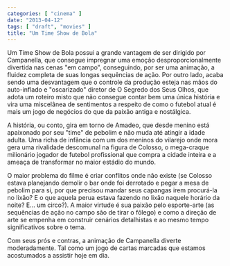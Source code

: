 ```yaml
---
categories: [ "cinema" ]
date: "2013-04-12"
tags: [ "draft", "movies" ]
title: "Um Time Show de Bola"
---
```

Um Time Show de Bola possui a grande vantagem de ser dirigido por
Campanella, que consegue impregnar uma emoção desproporcionalmente
divertida nas cenas "em campo", conseguindo, por ser uma animação,
a fluidez completa de suas longas sequências de ação. Por outro lado,
acaba sendo uma desvantagem que o controle da produção esteja nas mãos
do auto-inflado e "oscarizado" diretor de O Segredo dos Seus Olhos, que
adota um roteiro misto que não consegue contar bem uma única história
e vira uma miscelânea de sentimentos a respeito de como o futebol atual
é mais um jogo de negócios do que da paixão antiga e nostálgica.

A história, ou conto, gira em torno de Amadeo, que desde menino está
apaixonado por seu "time" de pebolim e não muda até atingir a idade
adulta. Uma richa de infância com um dos meninos do vilarejo onde
mora gera uma rivalidade descomunal na figura de Colosso, o mega-craque
milionário jogador de futebol profissional que compra a cidade inteira
e a ameaça de transformar no maior estádio do mundo.

O maior problema do filme é criar conflitos onde não existe (se Colosso
estava planejando demolir o bar onde foi derrotado e pegar a mesa de
pebolim para si, por que precisou mandar seus capangas irem procurá-la no
lixão? E o que aquela perua estava fazendo no lixão naquele horário da
noite? E... um circo?). A maior virtude é sua paixão pelo esporte-arte
(as sequências de ação no campo são de tirar o fôlego) e como a
direção de arte se empenha em construir cenários detalhistas e ao
mesmo tempo significativos sobre o tema.

Com seus prós e contras, a animação de Campanella diverte
moderadamente. Tal como um jogo de cartas marcadas que estamos acostumados
a assistir hoje em dia.

